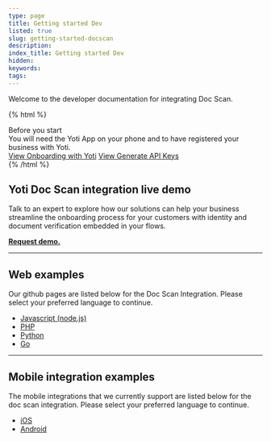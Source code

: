 ```yaml
---
type: page
title: Getting started Dev
listed: true
slug: getting-started-docscan
description: 
index_title: Getting started Dev
hidden: 
keywords: 
tags: 
---
```


Welcome to the developer documentation for integrating Doc Scan. 

{% html %}
<div class="alert-BYS">
   <div class="alert-title" id="BYS">
      Before you start
   </div>
   <div class="alert-text" >
      You will need the Yoti App on your phone and to have registered your business with Yoti.
   </div>
   <div class="alert-links"> 
         <a href="https://developers.yoti.com/yoti/getting-started-hub">View Onboarding with Yoti</a>
      <a target="_self" href="https://developers.yoti.com/yoti/generating-the-api-keys">View Generate API Keys</a> 
   </div>
</div>
{% /html %}

## Yoti Doc Scan integration live demo

Talk to an expert to explore how our solutions can help your business streamline the onboarding process for your customers with identity and document verification embedded in your flows.

**[Request demo.](https://www.yoti.com/doc-scan-identity-verification/#module-promo)**

---

## Web examples

Our github pages are listed below for the Doc Scan Integration. Please select your preferred language to continue.

- [Javascript (node.js)](https://github.com/getyoti/doc-scan-examples/tree/master/javascript)
- [PHP](https://github.com/getyoti/doc-scan-examples/tree/master/php)
- [Python](https://github.com/getyoti/doc-scan-examples/tree/master/python)
- [Go](https://github.com/getyoti/doc-scan-examples/tree/master/go)

---

## Mobile integration examples

The mobile integrations that we currently support are listed below for the doc scan integration. Please select your preferred language to continue.

- [iOS](https://github.com/getyoti/yoti-doc-scan-ios)
- [Android](https://github.com/getyoti/yoti-doc-scan-android)